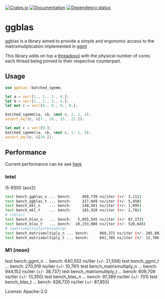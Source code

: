 [![Crates.io](https://img.shields.io/crates/v/ggblas.svg)](https://crates.io/crates/ggblas)
[![Documentation](https://docs.rs/ggblas/badge.svg)](https://docs.rs/ggblas/)
[![Dependency status](https://deps.rs/repo/github/Narsil/ggblas/status.svg?path=ggblas)](https://deps.rs/repo/github/Narsil/ggblas)

# ggblas

ggblas is a library aimed to provide a simple and ergonomic access
to the matrixmuliplication implemented in [ggml](https://github.com/ggerganov/llama.cpp/)

This library adds on top a [threadpool](https://docs.rs/threadpool/latest/threadpool/)
with the physical number of cores each thread being pinned to their respective
counterpart.

## Usage

```rust
use ggblas::batched_sgemm;

let a = vec![1., 2., 3., 4.];
let b = vec![1., 2., 3., 4.];
let mut c = vec![0., 0., 0., 0.];

batched_sgemm(&a, &b, &mut c, 2, 2, 2);
assert_eq!(c, &[7., 10., 15., 22.]);

let mut c = vec![0.];
batched_sgemm(&a, &b, &mut c, 1, 1, 4);
assert_eq!(c, &[30.]);
```

## Performance

Current performance can be see [here](https://nodata.dev/ggblas/dev/bench/)

### Intel

i5-9300 (avx2)

```bash
test bench_ggblas_n ... bench:     469,739 ns/iter (+/- 3,111)
test bench_ggblas_t ... bench:     317,049 ns/iter (+/- 5,450)
test bench_mkl_n    ... bench:     140,561 ns/iter (+/- 1,095)
test bench_mkl_t    ... bench:     185,928 ns/iter (+/- 2,781)
# (cblas)
test bench_blas_n   ... bench:   5,955,545 ns/iter (+/- 87,172)
test bench_blas_t   ... bench:  10,153,008 ns/iter (+/- 528,645)
# (matrixmultiply+threading)
test bench_matrixmultiply_n ... bench:     869,372 ns/iter (+/- 205,883)
test bench_matrixmultiply_t ... bench:     841,705 ns/iter (+/- 12,706)
```

### M1 (neon)

test bench_ggml_n           ... bench:     640,552 ns/iter (+/- 21,558)
test bench_ggml_t           ... bench:     270,919 ns/iter (+/- 10,761)
test bench_matrixmultiply_n ... bench:     944,152 ns/iter (+/- 38,737)
test bench_matrixmultiply_t ... bench:     809,709 ns/iter (+/- 13,350)
test bench_blas_n ... bench:      97,389 ns/iter (+/- 701)
test bench_blas_t ... bench:     628,720 ns/iter (+/- 87,855)



License: Apache-2.0
